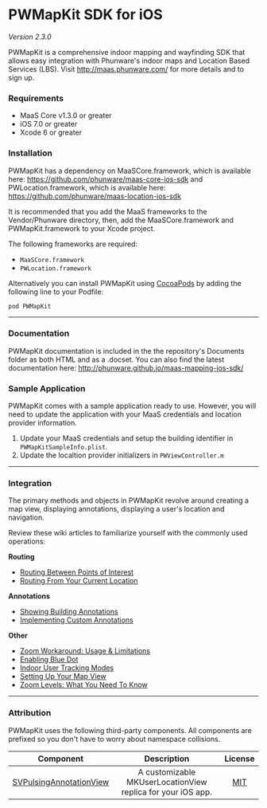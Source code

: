 PWMapKit SDK for iOS
====================

*Version 2.3.0*

PWMapKit is a comprehensive indoor mapping and wayfinding SDK that allows easy integration with Phunware's indoor maps and Location Based Services (LBS). Visit http://maas.phunware.com/ for more details and to sign up.



### Requirements

- MaaS Core v1.3.0 or greater
- iOS 7.0 or greater
- Xcode 6 or greater



### Installation

PWMapKit has a dependency on MaaSCore.framework, which is available here: https://github.com/phunware/maas-core-ios-sdk and PWLocation.framework, which is available here: https://github.com/phunware/maas-location-ios-sdk

It is recommended that you add the MaaS frameworks to the Vendor/Phunware directory, then, add the MaaSCore.framework and PWMapKit.framework to your Xcode project.

The following frameworks are required:
 - `MaaSCore.framework`
 - `PWLocation.framework`

Alternatively you can install PWMapKit using [CocoaPods](http://www.cocoapods.org) by adding the following line to your Podfile:
```
pod PWMapKit
```

---

### Documentation

PWMapKit documentation is included in the the repository's Documents folder as both HTML and as a .docset. You can also find the latest documentation here: http://phunware.github.io/maas-mapping-ios-sdk/



### Sample Application

PWMapKit comes with a sample application ready to use. However, you will need to update the application with your MaaS credentials and location provider information.

1. Update your MaaS credentials and setup the building identifier in `PWMapKitSampleInfo.plist`.
2. Update the localtion provider initializers in `PWViewController.m`


---

### Integration

The primary methods and objects in PWMapKit revolve around creating a map view, displaying annotations, displaying a user's location and navigation.

Review these wiki articles to familiarize yourself with the commonly used operations:

**Routing**
- [Routing Between Points of Interest](https://github.com/phunware/maas-mapping-ios-sdk/wiki/Routing-between-points-of-interest)
- [Routing From Your Current Location](https://github.com/phunware/maas-mapping-ios-sdk/wiki/Routing-From-Your-Current-Location)

**Annotations**
- [Showing Building Annotations](https://github.com/phunware/maas-mapping-ios-sdk/wiki/Showing-Building-Annotations)
- [Implementing Custom Annotations](https://github.com/phunware/maas-mapping-ios-sdk/wiki/Implementing-Custom-Annotations)

**Other**
- [Zoom Workaround: Usage & Limitations](https://github.com/phunware/maas-mapping-ios-sdk/wiki/Zoom-Workaround:-Usage-&-Limitations)
- [Enabling Blue Dot](https://github.com/phunware/maas-mapping-ios-sdk/wiki/Enabling-Blue-Dot)
- [Indoor User Tracking Modes](https://github.com/phunware/maas-mapping-ios-sdk/wiki/Indoor-User-Tracking-Modes)
- [Setting Up Your Map View](https://github.com/phunware/maas-mapping-ios-sdk/wiki/Setting-Up-Your-Map-View)
- [Zoom Levels: What You Need To Know](https://github.com/phunware/maas-mapping-ios-sdk/wiki/Zoom-Levels:-What-You-Need-To-Know)


---

### Attribution

PWMapKit uses the following third-party components. All components are prefixed so you don't have to worry about namespace collisions.

| Component | Description | License |
|:---------:|:-----------:|:-------:|
| [SVPulsingAnnotationView](https://github.com/samvermette/SVPulsingAnnotationView)| A customizable MKUserLocationView replica for your iOS app. | [MIT](https://github.com/samvermette/SVPulsingAnnotationView/blob/master/LICENSE.txt) |
